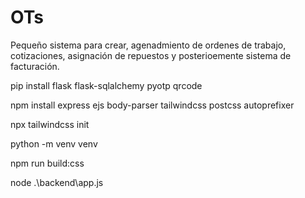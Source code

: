 # OTs
Pequeño sistema para crear, agenadmiento de ordenes de trabajo, cotizaciones, asignación de repuestos y posterioemente sistema de facturación.


pip install flask flask-sqlalchemy  pyotp qrcode          

npm install express ejs body-parser tailwindcss postcss autoprefixer        

npx tailwindcss init      

python -m venv venv    

npm run build:css      

node .\backend\app.js   
